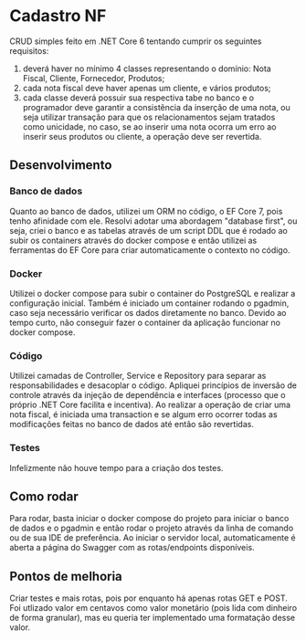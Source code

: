 # Cadastro NF
CRUD simples feito em .NET Core 6 tentando cumprir os seguintes requisitos:
1. deverá haver no mínimo 4 classes representando o domínio: Nota Fiscal, Cliente, Fornecedor, Produtos;
2. cada nota fiscal deve haver apenas um cliente, e vários produtos;
3. cada classe deverá possuir sua respectiva tabe no banco e o programador deve garantir a consistência da inserção de uma nota, ou seja utilizar transação para que os relacionamentos sejam tratados como unicidade, no caso, se ao inserir uma nota ocorra um erro ao inserir seus produtos ou cliente, a operação deve ser revertida.

## Desenvolvimento
### Banco de dados
Quanto ao banco de dados, utilizei um ORM no código, o EF Core 7, pois tenho afinidade com ele. Resolvi adotar uma abordagem "database first", ou seja, criei o banco e as tabelas através de um script DDL que é rodado ao subir os containers através do docker compose e então utilizei as ferramentas do EF Core para criar automaticamente o contexto no código.

### Docker
Utilizei o docker compose para subir o container do PostgreSQL e realizar a configuração inicial. Também é iniciado um container rodando o pgadmin, caso seja necessário verificar os dados diretamente no banco. Devido ao tempo curto, não conseguir fazer o container da aplicação funcionar no docker compose.

### Código
Utilizei camadas de Controller, Service e Repository para separar as responsabilidades e desacoplar o código. Apliquei princípios de inversão de controle através da injeção de dependência e interfaces (processo que o próprio .NET Core facilita e incentiva). Ao realizar a operação de criar uma nota fiscal, é iniciada uma transaction e se algum erro ocorrer todas as modificações feitas no banco de dados até então são revertidas. 

### Testes
Infelizmente não houve tempo para a criação dos testes.

## Como rodar
Para rodar, basta iniciar o docker compose do projeto para iniciar o banco de dados e o pgadmin e então rodar o projeto através da linha de comando ou de sua IDE de preferência. Ao iniciar o servidor local, automaticamente é aberta a página do Swagger com as rotas/endpoints disponíveis.

## Pontos de melhoria
Criar testes e mais rotas, pois por enquanto há apenas rotas GET e POST.
Foi utlizado valor em centavos como valor monetário (pois lida com dinheiro de forma granular), mas eu queria ter implementado uma formatação desse valor. 

